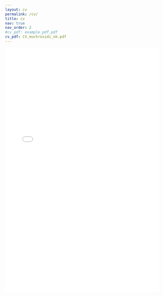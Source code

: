 ```yaml
---
layout: cv
permalink: /cv/
title: cv
nav: true
nav_order: 2
#cv_pdf: example_pdf.pdf
cv_pdf: CV_muchrosidi_ok.pdf
---
```


<!-- This will open the pdf directly - Rosidi -->
<!--
<embed src="{{ '/assets/pdf/CV_muchrosidi_ok.pdf' }}" width="100%" height="800px" type="application/pdf">
-->
<!-- This will open the pdf in a new tab - Rosidi -->
<a href="{{ '/assets/pdf/CV_muchrosidi_ok.pdf' }}" target="_blank">
  <embed src="{{ '/assets/pdf/CV_muchrosidi_ok.pdf' }}" width="100%" height="800px" type="application/pdf">
</a>









